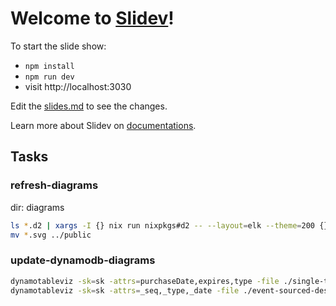 # Welcome to [Slidev](https://github.com/slidevjs/slidev)!

To start the slide show:

- `npm install`
- `npm run dev`
- visit http://localhost:3030

Edit the [slides.md](./slides.md) to see the changes.

Learn more about Slidev on [documentations](https://sli.dev/).

## Tasks

### refresh-diagrams

dir: diagrams

```sh
ls *.d2 | xargs -I {} nix run nixpkgs#d2 -- --layout=elk --theme=200 {}
mv *.svg ../public
```

### update-dynamodb-diagrams

```sh
dynamotableviz -sk=sk -attrs=purchaseDate,expires,type -file ./single-table-design.txt > single-table-design.html
dynamotableviz -sk=sk -attrs=_seq,_type,_date -file ./event-sourced-design.txt > event-sourced-design.html
```
